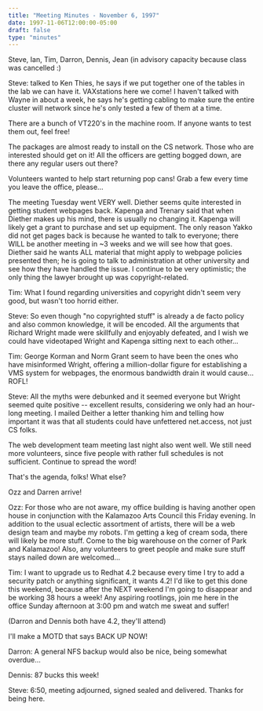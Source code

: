 ```yaml
---
title: "Meeting Minutes - November 6, 1997"
date: 1997-11-06T12:00:00-05:00
draft: false
type: "minutes"
---
```


 Steve, Ian, Tim, Darron, Dennis, Jean (in advisory capacity because class was cancelled :) </p><p>
Steve: talked to Ken Thies, he says if we put together one of the tables in the lab we can have it. VAXstations here we come! I haven't talked with Wayne in about a week, he says he's getting cabling to make sure the entire cluster will network since he's only tested a few of them at a time. </p><p>
There are a bunch of VT220's in the machine room. If anyone wants to test them out, feel free! </p><p>
The packages are almost ready to install on the CS network. Those who are interested should get on it! All the officers are getting bogged down, are there any regular users out there? </p><p>
Volunteers wanted to help start returning pop cans! Grab a few every time you leave the office, please... </p><p>
The meeting Tuesday went VERY well. Diether seems quite interested in getting student webpages back. Kapenga and Trenary said that when Diether makes up his mind, there is usually no changing it. Kapenga will likely get a grant to purchase and set up equipment. The only reason Yakko did not get pages back is because he wanted to talk to everyone; there WILL be another meeting in ~3 weeks and we will see how that goes. Diether said he wants ALL material that might apply to webpage policies presented then; he is going to talk to administration at other university and see how they have handled the issue. I continue to be very optimistic; the only thing the lawyer brought up was copyright-related. </p><p>
Tim: What I found regarding universities and copyright didn't seem very good, but wasn't too horrid either. </p><p>
Steve: So even though "no copyrighted stuff" is already a de facto policy and also common knowledge, it will be encoded. All the arguments that Richard Wright made were skillfully and enjoyably defeated, and I wish we could have videotaped Wright and Kapenga sitting next to each other...  </p><p>
Tim: George Korman and Norm Grant seem to have been the ones who have misinformed Wright, offering a million-dollar figure for establishing a VMS system for webpages, the enormous bandwidth drain it would cause... ROFL! </p><p>
Steve: All the myths were debunked and it seemed everyone but Wright seemed quite positive -- excellent results, considering we only had an hour-long meeting. I mailed Deither a letter thanking him and telling how important it was that all students could have unfettered net.access, not just CS folks. </p><p>
The web development team meeting last night also went well. We still need more volunteers, since five people with rather full schedules is not sufficient. Continue to spread the word! </p><p>
That's the agenda, folks! What else? </p><p>
Ozz and Darren arrive! </p><p>
Ozz: For those who are not aware, my office building is having another open house in conjunction with the Kalamazoo Arts Council this Friday evening. In addition to the usual eclectic assortment of artists, there will be a web design team and maybe my robots. I'm getting a keg of cream soda, there will likely be more stuff. Come to the big warehouse on the corner of Park and Kalamazoo! Also, any volunteers to greet people and make sure stuff stays nailed down are welcomed... </p><p>
</p><p>
Tim: I want to upgrade us to Redhat 4.2 because every time I try to add a security patch or anything significant, it wants 4.2! I'd like to get this done this weekend, because after the NEXT weekend I'm going to disappear and be working 38 hours a week! Any aspiring rootlings, join me here in the office Sunday afternoon at 3:00 pm and watch me sweat and suffer! </p><p>
(Darron and Dennis both have 4.2, they'll attend) </p><p>
I'll make a MOTD that says BACK UP NOW! </p><p>
Darron: A general NFS backup would also be nice, being somewhat overdue... </p><p>
Dennis: 87 bucks this week! </p><p>
Steve: 6:50, meeting adjourned, signed sealed and delivered. Thanks for being here. </p><p>
</p><p>
</p><p>
</p><p>
</p><p>
</p>
